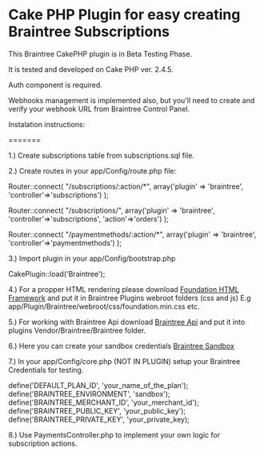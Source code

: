 # Cake PHP Plugin for easy creating Braintree Subscriptions

This Braintree CakePHP plugin is in Beta Testing Phase. 

It is tested and developed on Cake PHP ver. 2.4.5.

Auth component is required.

Webhooks management is implemented also, but you'll need to create and verify your webhook URL from Braintree Control Panel.

Instalation instructions:

=======

1.) Create subscriptions table from subscriptions.sql file.

2.) Create routes in your app/Config/route.php file:

Router::connect(
   "/subscriptions/:action/*", array('plugin' => 'braintree', 'controller'=>'subscriptions')
);

Router::connect(
   "/subscriptions/", array('plugin' => 'braintree', 'controller'=>'subscriptions', 'action'=>'orders')
);

Router::connect(
   "/paymentmethods/:action/*", array('plugin' => 'braintree', 'controller'=>'paymentmethods')
);

3.) Import plugin in your app/Config/bootstrap.php

CakePlugin::load('Braintree');

4.) For a propper HTML rendering please download [Foundation HTML Framework](http://foundation.zurb.com/develop/download.html) and put it in Braintree Plugins webroot folders (css and js)
E.g app/Plugin/Braintree/webroot/css/foundation.min.css etc.

5.) For working with Braintree Api download [Braintree Api](https://developers.braintreepayments.com/javascript+php/start/hello-server) and put it into plugins Vendor/Braintree/Braintree folder.

6.) Here you can create your sandbox credentials [Braintree Sandbox](https://www.braintreepayments.com/get-started)

7.) In your app/Config/core.php (NOT IN PLUGIN) setup your Braintree Credentials for testing.

define('DEFAULT_PLAN_ID', 'your_name_of_the_plan');
define('BRAINTREE_ENVIRONMENT', 'sandbox');
define('BRAINTREE_MERCHANT_ID', 'your_merchant_id');
define('BRAINTREE_PUBLIC_KEY', 'your_public_key');
define('BRAINTREE_PRIVATE_KEY', 'your_private_key);

8.) Use PaymentsController.php to implement your own logic for subscription actions.